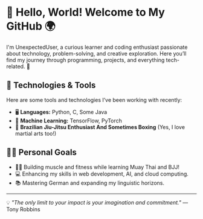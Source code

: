 # 👋 Hello, World! Welcome to My GitHub 🌍

I'm UnexpectedUser, a curious learner and coding enthusiast passionate about technology, problem-solving, and creative exploration. Here you’ll find my journey through programming, projects, and everything tech-related. 🚀

## 🔧 Technologies & Tools
Here are some tools and technologies I’ve been working with recently:

- 🖥️ **Languages:** Python, C, Some Java
- 🧠 **Machine Learning:** TensorFlow, PyTorch
- 🥋 **Brazilian Jiu-Jitsu Enthusiast And Sometimes Boxing** (Yes, I love martial arts too!)

## 🏋️‍♂️ Personal Goals
- 🏋️‍♂️ Building muscle and fitness while learning Muay Thai and BJJ!
- 💻 Enhancing my skills in web development, AI, and cloud computing.
- 📚 Mastering German and expanding my linguistic horizons.

---

💡 *"The only limit to your impact is your imagination and commitment."* — Tony Robbins

